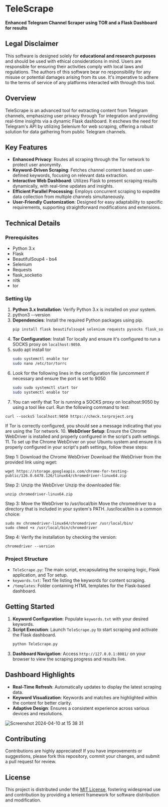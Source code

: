 
# TeleScrape 
**Enhanced Telegram Channel Scraper using TOR and a Flask Dashboard for results**

## Legal Disclaimer
This software is designed solely for **educational and research purposes** and should be used with ethical considerations in mind. Users are responsible for ensuring their activities comply with local laws and regulations. The authors of this software bear no responsibility for any misuse or potential damages arising from its use. It's imperative to adhere to the terms of service of any platforms interacted with through this tool.

## Overview

TeleScrape is an advanced tool for extracting content from Telegram channels, emphasizing user privacy through Tor integration and providing real-time insights via a dynamic Flask dashboard. It eschews the need for Telegram's API by utilizing Selenium for web scraping, offering a robust solution for data gathering from public Telegram channels.

## Key Features

- **Enhanced Privacy**: Routes all scraping through the Tor network to protect user anonymity.
- **Keyword-Driven Scraping**: Fetches channel content based on user-defined keywords, focusing on relevant data extraction.
- **Interactive Web Dashboard**: Utilizes Flask to present scraping results dynamically, with real-time updates and insights.
- **Efficient Parallel Processing**: Employs concurrent scraping to expedite data collection from multiple channels simultaneously.
- **User-Friendly Customization**: Designed for easy adaptability to specific requirements, supporting straightforward modifications and extensions.

## Technical Details

### Prerequisites

- Python 3.x
- Flask
- BeautifulSoup4 - bs4
- Selenium
- Requests
- flask_socketio
- nltk
- tor

### Setting Up

1. **Python 3.x Installation**: Verify Python 3.x is installed on your system.
2. python3 --version
3. **Dependencies**: Install the required Python packages using pip.
   ```bash
   pip install flask beautifulsoup4 selenium requests pysocks flask_socketio nltk tor bs4 
   ```
4. **Tor Configuration**: Install Tor locally and ensure it's configured to run a SOCKS proxy on `localhost:9050`.
5. sudo apt install tor
      ```bash
   sudo systemctl enable tor
   sudo nano /etc/tor/torrc
   ```
7. Look for the following lines in the configuration file (uncomment if necessary and ensure the port is set to 9050
   ```bash
   sudo sudo systemctl start tor
   sudo systemctl enable tor
   ```
9. You can verify that Tor is running a SOCKS proxy on localhost:9050 by using a tool like curl. Run the following command to test:
  ```
  curl --socks5 localhost:9050 https://check.torproject.org
   ```   
If Tor is correctly configured, you should see a message indicating that you are using the Tor network.
10. **WebDriver Setup**: Ensure the Chrome WebDriver is installed and properly configured in the script's path settings.
11. To set up the Chrome WebDriver on your Ubuntu system and ensure it is properly configured in your script's path settings, follow these steps:

Step 1: Download the Chrome WebDriver
Download the WebDriver from the provided link using wget:
  ```
wget https://storage.googleapis.com/chrome-for-testing-public/126.0.6478.126/linux64/chromedriver-linux64.zip
   ```   
Step 2: Unzip the WebDriver
Unzip the downloaded file:
  ```
unzip chromedriver-linux64.zip
   ```   
Step 3: Move the WebDriver to /usr/local/bin
Move the chromedriver to a directory that is included in your system's PATH. /usr/local/bin is a common choice:
  ```
sudo mv chromedriver-linux64/chromedriver /usr/local/bin/
sudo chmod +x /usr/local/bin/chromedriver
   ```  
Step 4: Verify the installation by checking the version:
  ```
chromedriver --version
   ```  
### Project Structure

- `TeleScrape.py`: The main script, encapsulating the scraping logic, Flask application, and Tor setup.
- `keywords.txt`: Text file listing the keywords for content scraping.
- `/templates`: Folder containing HTML templates for the Flask-based dashboard.

## Getting Started

1. **Keyword Configuration**: Populate `keywords.txt` with your desired keywords.
2. **Script Execution**: Launch `TeleScrape.py` to start scraping and activate the Flask dashboard.
   ```bash
   python TeleScrape.py
   ```
3. **Dashboard Navigation**: Access `http://127.0.0.1:8081/` on your browser to view the scraping progress and results live.

## Dashboard Highlights

- **Real-Time Refresh**: Automatically updates to display the latest scraping data.
- **Keyword Visualization**: Keywords and matches are highlighted within the content for better clarity.
- **Adaptive Design**: Ensures a consistent experience across various devices and resolutions.

![Screenshot 2024-04-10 at 15 38 31](https://github.com/0999ad/Telegram-Scraper-over-TOR/assets/34707278/84d763a2-4058-4a7e-9e18-fe2d88876e80)

## Contributing

Contributions are highly appreciated! If you have improvements or suggestions, please fork this repository, commit your changes, and submit a pull request for review.

## License

This project is distributed under the [MIT License](LICENSE.md), fostering widespread use and contribution by providing a lenient framework for software distribution and modification.
```
